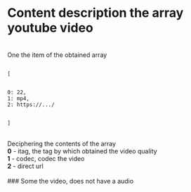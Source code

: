# Content description the array youtube video
<br>
One the item of the obtained array
<br>
<pre><code>
[
<br>
0: 22,
1: mp4,
2: https://.../
<br>
]
</code></pre>
<br>
Deciphering the contents of the array<br>
<b>0</b> - itag, the tag by which obtained the video quality<br>
<b>1</b> - codec, codec the video<br>
<b>2</b> - direct url<br>
<br>
### Some the video, does not have a audio
